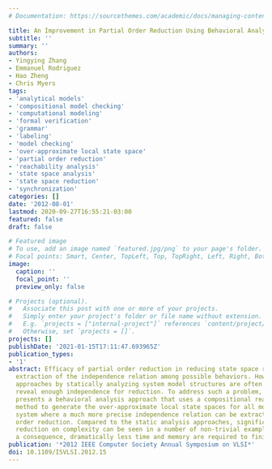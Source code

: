 ```yaml
---
# Documentation: https://sourcethemes.com/academic/docs/managing-content/

title: An Improvement in Partial Order Reduction Using Behavioral Analysis
subtitle: ''
summary: ''
authors:
- Yingying Zhang
- Emmanuel Rodriguez
- Hao Zheng
- Chris Myers
tags:
- 'analytical models'
- 'compositional model checking'
- 'computational modeling'
- 'formal verification'
- 'grammar'
- 'labeling'
- 'model checking'
- 'over-approximate local state space'
- 'partial order reduction'
- 'reachability analysis'
- 'state space analysis'
- 'state space reduction'
- 'synchronization'
categories: []
date: '2012-08-01'
lastmod: 2020-09-27T16:55:21-03:00
featured: false
draft: false

# Featured image
# To use, add an image named `featured.jpg/png` to your page's folder.
# Focal points: Smart, Center, TopLeft, Top, TopRight, Left, Right, BottomLeft, Bottom, BottomRight.
image:
  caption: ''
  focal_point: ''
  preview_only: false

# Projects (optional).
#   Associate this post with one or more of your projects.
#   Simply enter your project's folder or file name without extension.
#   E.g. `projects = ["internal-project"]` references `content/project/deep-learning/index.md`.
#   Otherwise, set `projects = []`.
projects: []
publishDate: '2021-01-15T17:11:47.693965Z'
publication_types:
- '1'
abstract: Efficacy of partial order reduction in reducing state space relies on adequate
  extraction of the independence relation among possible behaviors. However, traditional
  approaches by statically analyzing system model structures are often not able to
  reveal enough independence for reduction. To address such a problem, this paper
  presents a behavioral analysis approach that uses a compositional reachability analysis
  method to generate the over-approximate local state spaces for all modules in a
  system where a much more precise independence relation can be extracted for partial
  order reduction. Compared to the static analysis approaches, significantly higher
  reduction on complexity can be seen in a number of non-trivial examples, and as
  a consequence, dramatically less time and memory are required to finish these examples.
publication: '*2012 IEEE Computer Society Annual Symposium on VLSI*'
doi: 10.1109/ISVLSI.2012.15
---
```

